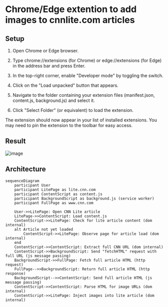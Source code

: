 # Chrome/Edge extention to add images to cnnlite.com articles

## Setup

1. Open Chrome or Edge browser.

1. Type chrome://extensions (for Chrome) or edge://extensions (for Edge) in the address bar and press Enter.

1. In the top-right corner, enable "Developer mode" by toggling the switch.

1. Click on the "Load unpacked" button that appears.

1. Navigate to the folder containing your extension files (manifest.json, content.js, background.js) and select it.

1. Click "Select Folder" (or equivalent) to load the extension.

The extension should now appear in your list of installed extensions. You may need to pin the extension to the toolbar for easy access.

## Result

![image](https://github.com/user-attachments/assets/dd9db835-264b-4a28-9303-26cda36b878c)

## Architecture

```mermaid
sequenceDiagram
    participant User
    participant LitePage as lite.cnn.com
    participant ContentScript as content.js
    participant BackgroundScript as background.js (service worker)
    participant FullPage as www.cnn.com

    User->>LitePage: Open CNN Lite article
    LitePage->>ContentScript: Load content.js
    ContentScript->>LitePage: Check for lite article content (dom internal)
    alt Article not yet loaded
        ContentScript->>LitePage: Observe page for article load (dom internal)
    end
    ContentScript->>ContentScript: Extract full CNN URL (dom internal)
    ContentScript->>BackgroundScript: Send "fetchHTML" request with full URL (js message passing)
    BackgroundScript->>FullPage: Fetch full article HTML (http request)
    FullPage-->>BackgroundScript: Return full article HTML (http response)
    BackgroundScript-->>ContentScript: Send full article HTML (js message passing)
    ContentScript->>ContentScript: Parse HTML for image URLs (dom internal)
    ContentScript->>LitePage: Inject images into lite article (dom internal)

```

